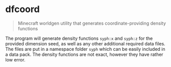 # dfcoord

> Minecraft worldgen utility that generates coordinate-providing density functions

The program will generate density functions `syph:x` and `syph:z` for the provided dimension seed, 
as well as any other additional required data files. The files are put in a namespace folder `syph`
which can be easily included in a data pack. The density functions are not exact, however they have
rather low error.
